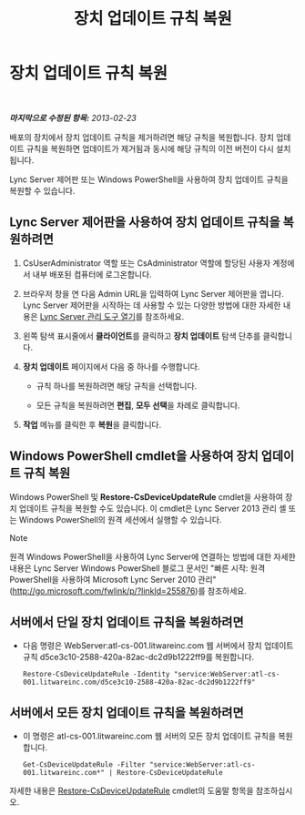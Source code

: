 ﻿---
title: 장치 업데이트 규칙 복원
TOCTitle: 장치 업데이트 규칙 복원
ms:assetid: ac490baf-c7a0-48d9-8fd0-ba5729489341
ms:mtpsurl: https://technet.microsoft.com/ko-kr/library/JJ994061(v=OCS.15)
ms:contentKeyID: 52056916
ms.date: 08/24/2015
mtps_version: v=OCS.15
ms.translationtype: HT
---

# 장치 업데이트 규칙 복원

 

_**마지막으로 수정된 항목:** 2013-02-23_

배포의 장치에서 장치 업데이트 규칙을 제거하려면 해당 규칙을 복원합니다. 장치 업데이트 규칙을 복원하면 업데이트가 제거됨과 동시에 해당 규칙의 이전 버전이 다시 설치됩니다.

Lync Server 제어판 또는 Windows PowerShell을 사용하여 장치 업데이트 규칙을 복원할 수 있습니다.

## Lync Server 제어판을 사용하여 장치 업데이트 규칙을 복원하려면

1.  CsUserAdministrator 역할 또는 CsAdministrator 역할에 할당된 사용자 계정에서 내부 배포된 컴퓨터에 로그온합니다.

2.  브라우저 창을 연 다음 Admin URL을 입력하여 Lync Server 제어판을 엽니다. Lync Server 제어판을 시작하는 데 사용할 수 있는 다양한 방법에 대한 자세한 내용은 [Lync Server 관리 도구 열기](lync-server-2013-open-lync-server-administrative-tools.md)를 참조하세요.

3.  왼쪽 탐색 표시줄에서 **클라이언트**를 클릭하고 **장치 업데이트** 탐색 단추를 클릭합니다.

4.  **장치 업데이트** 페이지에서 다음 중 하나를 수행합니다.
    
      - 규칙 하나를 복원하려면 해당 규칙을 선택합니다.
    
      - 모든 규칙을 복원하려면 **편집**, **모두 선택**을 차례로 클릭합니다.

5.  **작업** 메뉴를 클릭한 후 **복원**을 클릭합니다.

## Windows PowerShell cmdlet을 사용하여 장치 업데이트 규칙 복원

Windows PowerShell 및 **Restore-CsDeviceUpdateRule** cmdlet을 사용하여 장치 업데이트 규칙을 복원할 수도 있습니다. 이 cmdlet은 Lync Server 2013 관리 셸 또는 Windows PowerShell의 원격 세션에서 실행할 수 있습니다.


> [!NOTE]
> 원격 Windows PowerShell을 사용하여 Lync Server에 연결하는 방법에 대한 자세한 내용은 Lync Server Windows PowerShell 블로그 문서인 "빠른 시작: 원격 PowerShell을 사용하여 Microsoft Lync Server 2010 관리"(<A href="http://go.microsoft.com/fwlink/p/?linkid=255876">http://go.microsoft.com/fwlink/p/?linkId=255876</A>)를 참조하세요.



## 서버에서 단일 장치 업데이트 규칙을 복원하려면

  - 다음 명령은 WebServer:atl-cs-001.litwareinc.com 웹 서버에서 장치 업데이트 규칙 d5ce3c10-2588-420a-82ac-dc2d9b1222ff9를 복원합니다.
    
        Restore-CsDeviceUpdateRule -Identity "service:WebServer:atl-cs-001.litwareinc.com/d5ce3c10-2588-420a-82ac-dc2d9b1222ff9"

## 서버에서 모든 장치 업데이트 규칙을 복원하려면

  - 이 명령은 atl-cs-001.litwareinc.com 웹 서버의 모든 장치 업데이트 규칙을 복원합니다.
    
        Get-CsDeviceUpdateRule -Filter "service:WebServer:atl-cs-001.litwareinc.com*" | Restore-CsDeviceUpdateRule

자세한 내용은 [Restore-CsDeviceUpdateRule](https://docs.microsoft.com/en-us/powershell/module/skype/Restore-CsDeviceUpdateRule) cmdlet의 도움말 항목을 참조하십시오.

